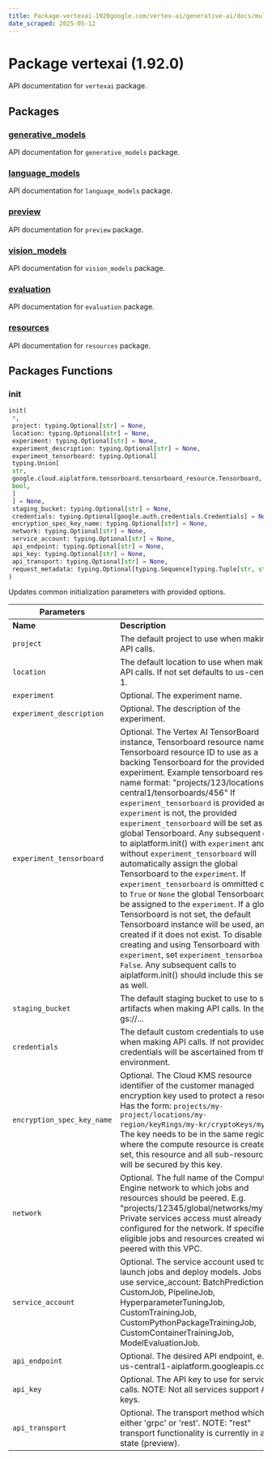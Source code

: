 ```yaml
---
title: Package-vertexai-1920google.com/vertex-ai/generative-ai/docs/multimodal/sdk-for-gemini/gemini-sdk-overview
date_scraped: 2025-05-12
---
```


# Package vertexai (1.92.0) 

API documentation for `vertexai` package.

## Packages

### [generative\_models](https://cloud.google.com/vertex-ai/generative-ai/docs/reference/python/latest/vertexai.generative_models)

API documentation for `generative_models` package.

### [language\_models](https://cloud.google.com/vertex-ai/generative-ai/docs/reference/python/latest/vertexai.language_models)

API documentation for `language_models` package.

### [preview](https://cloud.google.com/vertex-ai/generative-ai/docs/reference/python/latest/vertexai.preview)

API documentation for `preview` package.

### [vision\_models](https://cloud.google.com/vertex-ai/generative-ai/docs/reference/python/latest/vertexai.vision_models)

API documentation for `vision_models` package.

### [evaluation](https://cloud.google.com/vertex-ai/generative-ai/docs/reference/python/latest/vertexai.evaluation)

API documentation for `evaluation` package.

### [resources](https://cloud.google.com/vertex-ai/generative-ai/docs/reference/python/latest/vertexai.resources)

API documentation for `resources` package.

## Packages Functions

### init

```python
init(
 *,
 project: typing.Optional[str] = None,
 location: typing.Optional[str] = None,
 experiment: typing.Optional[str] = None,
 experiment_description: typing.Optional[str] = None,
 experiment_tensorboard: typing.Optional[
 typing.Union[
 str,
 google.cloud.aiplatform.tensorboard.tensorboard_resource.Tensorboard,
 bool,
 ]
 ] = None,
 staging_bucket: typing.Optional[str] = None,
 credentials: typing.Optional[google.auth.credentials.Credentials] = None,
 encryption_spec_key_name: typing.Optional[str] = None,
 network: typing.Optional[str] = None,
 service_account: typing.Optional[str] = None,
 api_endpoint: typing.Optional[str] = None,
 api_key: typing.Optional[str] = None,
 api_transport: typing.Optional[str] = None,
 request_metadata: typing.Optional[typing.Sequence[typing.Tuple[str, str]]] = None
)
```

Updates common initialization parameters with provided options.

| **Parameters** | |
| --- | --- |
| **Name** | **Description** |
| `project` | The default project to use when making API calls. |
| `location` | The default location to use when making API calls. If not set defaults to us-central-1. |
| `experiment` | Optional. The experiment name. |
| `experiment_description` | Optional. The description of the experiment. |
| `experiment_tensorboard` | Optional. The Vertex AI TensorBoard instance, Tensorboard resource name, or Tensorboard resource ID to use as a backing Tensorboard for the provided experiment. Example tensorboard resource name format: "projects/123/locations/us-central1/tensorboards/456" If `experiment_tensorboard` is provided and `experiment` is not, the provided `experiment_tensorboard` will be set as the global Tensorboard. Any subsequent calls to aiplatform.init() with `experiment` and without `experiment_tensorboard` will automatically assign the global Tensorboard to the `experiment`. If `experiment_tensorboard` is ommitted or set to `True` or `None` the global Tensorboard will be assigned to the `experiment`. If a global Tensorboard is not set, the default Tensorboard instance will be used, and created if it does not exist. To disable creating and using Tensorboard with `experiment`, set `experiment_tensorboard` to `False`. Any subsequent calls to aiplatform.init() should include this setting as well. |
| `staging_bucket` | The default staging bucket to use to stage artifacts when making API calls. In the form gs://... |
| `credentials` | The default custom credentials to use when making API calls. If not provided credentials will be ascertained from the environment. |
| `encryption_spec_key_name` | Optional. The Cloud KMS resource identifier of the customer managed encryption key used to protect a resource. Has the form: `projects/my-project/locations/my-region/keyRings/my-kr/cryptoKeys/my-key`. The key needs to be in the same region as where the compute resource is created. If set, this resource and all sub-resources will be secured by this key. |
| `network` | Optional. The full name of the Compute Engine network to which jobs and resources should be peered. E.g. "projects/12345/global/networks/myVPC". Private services access must already be configured for the network. If specified, all eligible jobs and resources created will be peered with this VPC. |
| `service_account` | Optional. The service account used to launch jobs and deploy models. Jobs that use service\_account: BatchPredictionJob, CustomJob, PipelineJob, HyperparameterTuningJob, CustomTrainingJob, CustomPythonPackageTrainingJob, CustomContainerTrainingJob, ModelEvaluationJob. |
| `api_endpoint` | Optional. The desired API endpoint, e.g., us-central1-aiplatform.googleapis.com |
| `api_key` | Optional. The API key to use for service calls. NOTE: Not all services support API keys. |
| `api_transport` | Optional. The transport method which is either 'grpc' or 'rest'. NOTE: "rest" transport functionality is currently in a beta state (preview). |